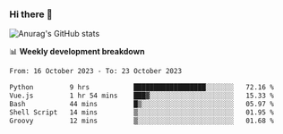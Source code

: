 ### Hi there 👋
![Anurag's GitHub stats](https://github-readme-stats.vercel.app/api?username=jami1024&show_icons=true&theme=radical)

📊 **Weekly development breakdown**
<!--START_SECTION:waka-->

```txt
From: 16 October 2023 - To: 23 October 2023

Python         9 hrs           ██████████████████░░░░░░░   72.16 %
Vue.js         1 hr 54 mins    ███▓░░░░░░░░░░░░░░░░░░░░░   15.33 %
Bash           44 mins         █▒░░░░░░░░░░░░░░░░░░░░░░░   05.97 %
Shell Script   14 mins         ▒░░░░░░░░░░░░░░░░░░░░░░░░   01.95 %
Groovy         12 mins         ▒░░░░░░░░░░░░░░░░░░░░░░░░   01.68 %
```

<!--END_SECTION:waka-->
<!--
**jami1024/jami1024** is a ✨ _special_ ✨ repository because its `README.md` (this file) appears on your GitHub profile.

Here are some ideas to get you started:

- 🔭 I’m currently working on ...
- 🌱 I’m currently learning ...
- 👯 I’m looking to collaborate on ...
- 🤔 I’m looking for help with ...
- 💬 Ask me about ...
- 📫 How to reach me: ...
- 😄 Pronouns: ...
- ⚡ Fun fact: ...
-->
